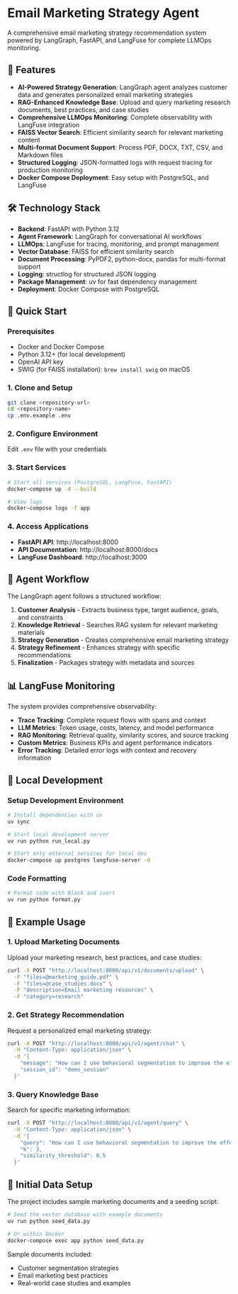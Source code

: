 # Email Marketing Strategy Agent

A comprehensive email marketing strategy recommendation system powered by LangGraph, FastAPI, and LangFuse for complete LLMOps monitoring.

## 🚀 Features

- **AI-Powered Strategy Generation**: LangGraph agent analyzes customer data and generates personalized email marketing strategies
- **RAG-Enhanced Knowledge Base**: Upload and query marketing research documents, best practices, and case studies
- **Comprehensive LLMOps Monitoring**: Complete observability with LangFuse integration
- **FAISS Vector Search**: Efficient similarity search for relevant marketing content
- **Multi-format Document Support**: Process PDF, DOCX, TXT, CSV, and Markdown files
- **Structured Logging**: JSON-formatted logs with request tracing for production monitoring
- **Docker Compose Deployment**: Easy setup with PostgreSQL, and LangFuse

## 🛠 Technology Stack

- **Backend**: FastAPI with Python 3.12
- **Agent Framework**: LangGraph for conversational AI workflows
- **LLMOps**: LangFuse for tracing, monitoring, and prompt management
- **Vector Database**: FAISS for efficient similarity search
- **Document Processing**: PyPDF2, python-docx, pandas for multi-format support
- **Logging**: structlog for structured JSON logging
- **Package Management**: uv for fast dependency management
- **Deployment**: Docker Compose with PostgreSQL

## 🚀 Quick Start

### Prerequisites

- Docker and Docker Compose
- Python 3.12+ (for local development)
- OpenAI API key
- SWIG (for FAISS installation): `brew install swig` on macOS

### 1. Clone and Setup

```bash
git clone <repository-url>
cd <repository-name>
cp .env.example .env
```

### 2. Configure Environment

Edit `.env` file with your credentials

### 3. Start Services

```bash
# Start all services (PostgreSQL, LangFuse, FastAPI)
docker-compose up -d --build

# View logs
docker-compose logs -f app
```

### 4. Access Applications

- **FastAPI API**: http://localhost:8000
- **API Documentation**: http://localhost:8000/docs
- **LangFuse Dashboard**: http://localhost:3000

## 🧠 Agent Workflow

The LangGraph agent follows a structured workflow:

1. **Customer Analysis** - Extracts business type, target audience, goals, and constraints
2. **Knowledge Retrieval** - Searches RAG system for relevant marketing materials
3. **Strategy Generation** - Creates comprehensive email marketing strategy
4. **Strategy Refinement** - Enhances strategy with specific recommendations
5. **Finalization** - Packages strategy with metadata and sources

## 📊 LangFuse Monitoring

The system provides comprehensive observability:

- **Trace Tracking**: Complete request flows with spans and context
- **LLM Metrics**: Token usage, costs, latency, and model performance
- **RAG Monitoring**: Retrieval quality, similarity scores, and source tracking
- **Custom Metrics**: Business KPIs and agent performance indicators
- **Error Tracking**: Detailed error logs with context and recovery information

## 🧪 Local Development

### Setup Development Environment

```bash
# Install dependencies with uv
uv sync

# Start local development server
uv run python run_local.py

# Start only external services for local dev
docker-compose up postgres langfuse-server -d
```

### Code Formatting

```bash
# Format code with Black and isort
uv run python format.py
```

## 📄 Example Usage

### 1. Upload Marketing Documents

Upload your marketing research, best practices, and case studies:

```bash
curl -X POST "http://localhost:8000/api/v1/documents/upload" \
  -F "files=@marketing_guide.pdf" \
  -F "files=@case_studies.docx" \
  -F "description=Email marketing resources" \
  -F "category=research"
```

### 2. Get Strategy Recommendation

Request a personalized email marketing strategy:

```bash
curl -X POST "http://localhost:8000/api/v1/agent/chat" \
  -H "Content-Type: application/json" \
  -d '{
    "message": "How can I use behavioral segmentation to improve the effectiveness of my email marketing campaigns?",
    "session_id": "demo_session"
  }'
```

### 3. Query Knowledge Base

Search for specific marketing information:

```bash
curl -X POST "http://localhost:8000/api/v1/agent/query" \
  -H "Content-Type: application/json" \
  -d '{
    "query": "How can I use behavioral segmentation to improve the effectiveness of my email marketing campaigns?",
    "k": 3,
    "similarity_threshold": 0.5
  }'
```

## 🌱 Initial Data Setup

The project includes sample marketing documents and a seeding script:

```bash
# Seed the vector database with example documents
uv run python seed_data.py

# Or within Docker
docker-compose exec app python seed_data.py
```

Sample documents included:

- Customer segmentation strategies
- Email marketing best practices
- Real-world case studies and examples
